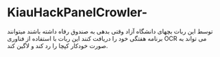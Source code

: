 # KiauHackPanelCrowler-
توسط این ربات بچهای دانشگاه آزاد وقتی بدهی به صندوق رفاه داشته باشند میتوانند برنامه هفتگی خود را دریافت کنند
این ربات با استفاده از فناوری OCR می تواند به صورت خودکار کپچا را رد کند و لاگین کند.
